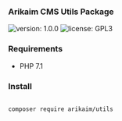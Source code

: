 ### Arikaim CMS Utils Package
![version: 1.0.0](https://img.shields.io/github/release/arikaim/utils.svg)
![license: GPL3](https://img.shields.io/badge/License-GPLv3-blue.svg)
   
### Requirements 
  * PHP 7.1

### Install
```bash

composer require arikaim/utils

```

